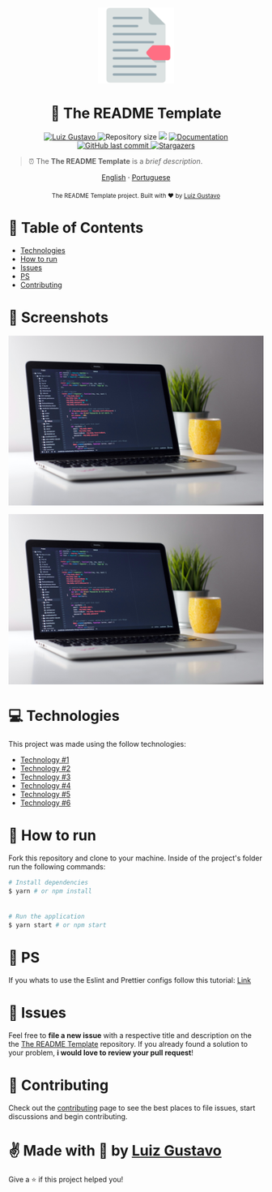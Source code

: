 <p align="center">
   <img src="./.github/logo.png" width="150"/>
</p>

<h1 align="center"> 🔖 The README Template </h1>

<p align="center">
	<a href="https://www.linkedin.com/in/luiz-gustavo-56146b1a5/">
      <img alt="Luiz Gustavo" src="https://img.shields.io/badge/-LuizGustavo-0853c4?style=flat&logo=Linkedin&logoColor=white" />
   </a>
  <img alt="Repository size" src="https://img.shields.io/github/repo-size/tonicprism/readme-template?color=0853c4">

  <img src="https://img.shields.io/badge/version-1.0.0-0853c4.svg?cacheSeconds=2592000" />
  <a href="https://github.com/tonicprism/readme-template/#readme">
    <img alt="Documentation" src="https://img.shields.io/badge/documentation-yes-0853c4.svg" target="_blank" />
  </a>
   <a href="https://github.com/tonicprism/readme-template/commits/master">
      <img alt="GitHub last commit" src="https://img.shields.io/github/last-commit/tonicprism/readme-template?color=0853c4">
  </a>
   <a href="https://github.com/tonicprism/readme-template/stargazers">
      <img alt="Stargazers" src="https://img.shields.io/github/stars/tonicprism/readme-template?color=0853c4&logo=github">
   </a>
</p>

> ⏰ The **The README Template** is a _brief description_.

<p align="center">
    <a href="README.md">English</a>
    ·
    <a href="README-pt.md">Portuguese</a>
</p>

<div align="center">
  <sub>The README Template project. Built with ❤︎ by
    <a href="https://github.com/tonicprism">Luiz Gustavo</a>
  </sub>
</div>

# :pushpin: Table of Contents

- [Technologies](#computer-technologies)
- [How to run](#construction_worker-how-to-run)
- [Issues](#bug-issues)
- [PS](#monocle_face-ps)
- [Contributing](#tada-contributing)

# 📸 Screenshots

<p align="center">
   <img src="./.github/screenshot00.jpg" />
</p>
<p align="center">
   <img src="./.github/screenshot00.jpg" />
</p>

# :computer: Technologies

This project was made using the follow technologies:

- [Technology #1](https://link-to-the-technology-1.com/)
- [Technology #2](https://link-to-the-technology-2.com/)
- [Technology #3](https://link-to-the-technology-3.com/)
- [Technology #4](https://link-to-the-technology-4.com/)
- [Technology #5](https://link-to-the-technology-5.com/)
- [Technology #6](https://link-to-the-technology-6.com/)

# :construction_worker: How to run

Fork this repository and clone to your machine. Inside of the project's folder run the following commands:

```sh
# Install dependencies
$ yarn # or npm install


# Run the application
$ yarn start # or npm start
```

# 🧐 PS

If you whats to use the Eslint and Prettier configs follow this tutorial:
[Link](https://dev.to/chgldev/getting-prettier-eslint-and-vscode-to-work-together-3678#:~:text=Eslint%20can%20be%20extended%20by,or%20optionally%20formatted%20with%20it.)

# :bug: Issues

Feel free to **file a new issue** with a respective title and description on the the [The README Template](https://github.com/tonicprism/readme-template/issues) repository. If you already found a solution to your problem, **i would love to review your pull request**!

# :tada: Contributing

Check out the [contributing](./CONTRIBUTING.md) page to see the best places to file issues, start discussions and begin contributing.

# ✌ Made with 💙 by [Luiz Gustavo](https://github.com/tonicprism/)

Give a ⭐️ if this project helped you!
